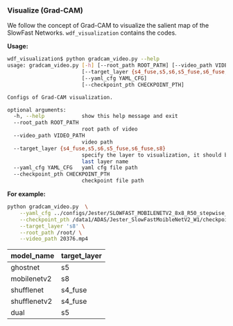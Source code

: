 
### Visualize (Grad-CAM)

We follow the concept of Grad-CAM to visualize the salient map of the SlowFast Networks.  `wdf_visualization` contains the codes.

**Usage:**

```bash
wdf_visualization$ python gradcam_video.py --help
usage: gradcam_video.py [-h] [--root_path ROOT_PATH] [--video_path VIDEO_PATH]
                        [--target_layer {s4_fuse,s5,s6,s5_fuse,s6_fuse,s8}]
                        [--yaml_cfg YAML_CFG]
                        [--checkpoint_pth CHECKPOINT_PTH]

Configs of Grad-CAM visualization.

optional arguments:
  -h, --help            show this help message and exit
  --root_path ROOT_PATH
                        root path of video
  --video_path VIDEO_PATH
                        video path
  --target_layer {s4_fuse,s5,s6,s5_fuse,s6_fuse,s8}
                        specify the layer to visualization, it should be the
                        last layer name
  --yaml_cfg YAML_CFG   yaml cfg file path
  --checkpoint_pth CHECKPOINT_PTH
                        checkpoint file path
```



**For example:**

```bash
python gradcam_video.py  \
	--yaml_cfg ../configs/Jester/SLOWFAST_MOBILENETV2_8x8_R50_stepwise_multigrid.yaml \
	--checkpoint_pth /data1/ADAS/Jester_SlowFastMoibleNetV2_W1/checkpoints/checkpoint_epoch_00100.pyth \
    --target_layer 's8' \
    --root_path /root/ \
    --video_path 20376.mp4
```

| model_name   | target_layer            |
| ------------ | ----------------------- |
| ghostnet     | s5                      |
| mobilenetv2  | s8                      |
| shufflenet   | s4_fuse                 |
| shufflenetv2 | s4_fuse                 |
| dual         | s5                      |

